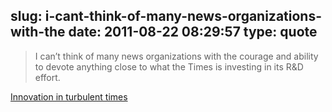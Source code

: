 slug: i-cant-think-of-many-news-organizations-with-the
date: 2011-08-22 08:29:57
type: quote
---

> I can’t think of many news organizations with the courage and ability to devote anything close to what the Times is investing in its R&D effort.

[Innovation in turbulent times](http://www.mondaynote.com/2011/08/21/innovation-in-turbulent-times/)
